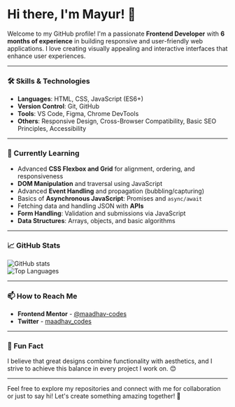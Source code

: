 # Hi there, I'm Mayur! 👋

Welcome to my GitHub profile! I'm a passionate **Frontend Developer** with **6 months of experience** in building responsive and user-friendly web applications. I love creating visually appealing and interactive interfaces that enhance user experiences.

---

### 🛠️ Skills & Technologies
- **Languages**: HTML, CSS, JavaScript (ES6+)
- **Version Control**: Git, GitHub
- **Tools**: VS Code, Figma, Chrome DevTools
- **Others**: Responsive Design, Cross-Browser Compatibility, Basic SEO Principles, Accessibility

---

### 🌱 Currently Learning

- Advanced **CSS Flexbox and Grid** for alignment, ordering, and responsiveness
- **DOM Manipulation** and traversal using JavaScript
- Advanced **Event Handling** and propagation (bubbling/capturing)
- Basics of **Asynchronous JavaScript**: Promises and `async/await`
- Fetching data and handling JSON with **APIs**
- **Form Handling**: Validation and submissions via JavaScript
- **Data Structures**: Arrays, objects, and basic algorithms

---

### 📈 GitHub Stats
![GitHub stats](https://github-readme-stats.vercel.app/api?username=maadhav-codes&show_icons=true&theme=radical)  
![Top Languages](https://github-readme-stats.vercel.app/api/top-langs/?username=maadhav-codes&layout=compact&theme=radical)

---

### 📫 How to Reach Me
- **Frontend Mentor** - [@maadhav-codes](https://www.frontendmentor.io/profile/maadhav-codes)
- **Twitter** - [maadhav_codes](https://x.com/maadhav_codes)

---

### 🌟 Fun Fact
I believe that great designs combine functionality with aesthetics, and I strive to achieve this balance in every project I work on. 😊

---

Feel free to explore my repositories and connect with me for collaboration or just to say hi! Let's create something amazing together! 🚀
